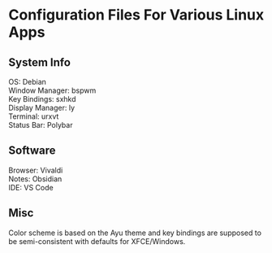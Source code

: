 # Configuration Files For Various Linux Apps

## System Info
OS: Debian  
Window Manager: bspwm  
Key Bindings: sxhkd  
Display Manager: ly  
Terminal: urxvt  
Status Bar: Polybar  

## Software
Browser: Vivaldi  
Notes: Obsidian  
IDE: VS Code  

## Misc
Color scheme is based on the Ayu theme and key bindings are supposed to be semi-consistent with defaults for XFCE/Windows. 
